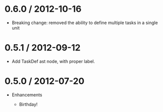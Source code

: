# 0.6.0 / 2012-10-16

* Breaking change: removed the ability to define multiple tasks in a single unit

# 0.5.1 / 2012-09-12

* Add TaskDef ast node, with proper label.

# 0.5.0 / 2012-07-20

* Enhancements

  * Birthday!

